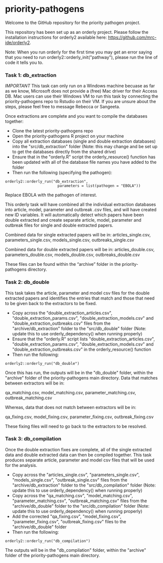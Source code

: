 # priority-pathogens
Welcome to the GitHub repository for the priority pathogen project.

This repository has been set up as an orderly project. Please follow the 
installation instructions for orderly2 available here: 
https://github.com/mrc-ide/orderly2.

Note: When you run orderly for the first time you may get an error saying that
you need to run orderly2::orderly_init("pathway"), please run the line of code 
it tells you to.

### Task 1: db_extraction

*IMPORTANT* This task can only run on a Windows machine becuase as far
as we know, Microsoft does not provide a (free) Mac driver for their
Access DB. Mac users can use their Windows VM to run this task by
connecting the priority-pathogens repo to Rstudio on their VM. If you
are unsure about the steps, please feel free to message Rebecca or
Sangeeta.

Once extractions are complete and you want to compile the databases together:
* Clone the latest priority-pathogens repo
* Open the priority-pathogens R project on your machine
* Copy all extraction databases (single and double extraction databases) into 
the "src/db_extraction" folder (Note: this may change and be set up to get the
databases directly from the shared drive)
* Ensure that in the "orderly.R" script the orderly_resource() function has been
updated with all of the database file names you have added to the folder
* Then run the following (specifying the pathogen):

```
orderly2::orderly_run("db_extraction",
                        parameters = list(pathogen = "EBOLA"))
```
Replace EBOLA with the pathogen of interest.

This orderly task will have combined all the individual extraction databases into 
article, model, parameter and outbreak .csv files, and will have created new ID 
variables. It will automatically detect which papers have been double extracted 
and create separate article, model, parameter and outbreak files for single and
double extracted papers.

Combined data for single extracted papers will be in:
articles_single.csv, parameters_single.csv, models_single.csv, outbreaks_single.csv

Combined data for double extracted papers will be in:
articles_double.csv, parameters_double.csv, models_double.csv, outbreaks_double.csv

These files can be found within the “archive” folder in the priority-pathogens
directory.

### Task 2: db_double

This task takes the article, parameter and model csv files for the double
extracted papers and identifies the entries that match and those that need to
be given back to the extractors to be fixed.

* Copy across the "double_extraction_articles.csv",
"double_extraction_params.csv", "double_extraction_models.csv" and 
"double_extraction_outbreaks.csv" files from the "archive/db_extraction" folder to the
"src/db_double" folder (Note: update this to use orderly_dependency() when running properly)
* Ensure that the "orderly.R" script lists "double_extraction_articles.csv",
"double_extraction_params.csv", "double_extraction_models.csv" and 
"double_extraction_outbreaks.csv" in the orderly_resource() function
* Then run the following:

```
orderly2::orderly_run("db_double")
```

Once this has run, the outputs will be in the "db_double" folder, within the
"archive" folder of the priority-pathogens main directory. Data that matches
between extractors will be in:

qa_matching.csv, model_matching.csv, parameter_matching.csv, outbreak_matching.csv

Whereas, data that does not match between extractors will be in:

qa_fixing.csv, model_fixing.csv, parameter_fixing.csv, outbreak_fixing.csv

These fixing files will need to go back to the extractors to be resolved.

### Task 3: db_compilation

Once the double extraction fixes are complete, all of the single extracted data
and double extracted data can then be compiled together. This task produces
separate article, parameter and model csv files that will be used for the analysis.

* Copy across the "articles_single.csv", "parameters_single.csv", "models_single.csv",
"outbreak_single.csv" files from the "archive/db_extraction" folder to the
"src/db_compilation" folder (Note: update this to use orderly_dependency() when running properly)
* Copy across the "qa_matching.csv", "model_matching.csv", "parameter_matching.csv",
"outbreak_matching.csv" files from the "archive/db_double" folder to the
"src/db_compilation" folder (Note: update this to use orderly_dependency() when running properly)
* Add the corrected "qa_fixing.csv", "model_fixing.csv", "parameter_fixing.csv",
"outbreak_fixing.csv" files to the "archive/db_double" folder
* Then run the following:

```
orderly2::orderly_run("db_compilation")
```

The outputs will be in the "db_compilation" folder, within the "archive" folder
of the priority-pathogens main directory.
